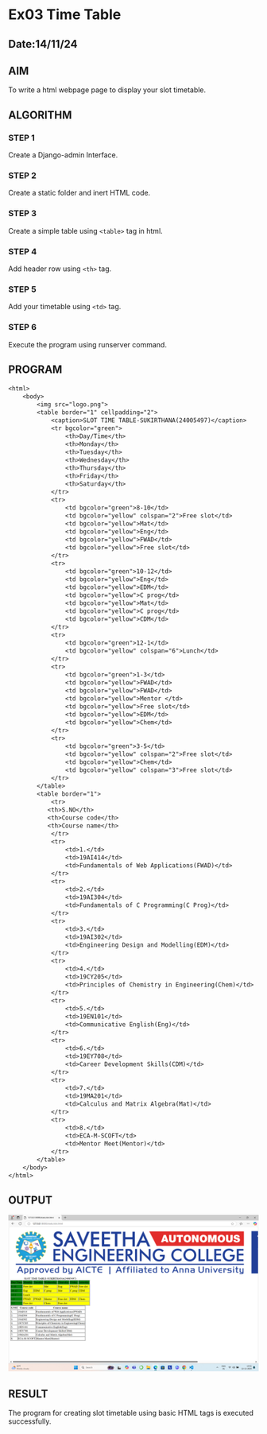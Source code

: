 # Ex03 Time Table
## Date:14/11/24

## AIM
To write a html webpage page to display your slot timetable.

## ALGORITHM
### STEP 1
Create a Django-admin Interface.

### STEP 2
Create a static folder and inert HTML code.

### STEP 3
Create a simple table using ```<table>``` tag in html.

### STEP 4
Add header row using ```<th>``` tag.

### STEP 5
Add your timetable using ```<td>``` tag.

### STEP 6
Execute the program using runserver command.

## PROGRAM
```
<html>
    <body>
        <img src="logo.png">
        <table border="1" cellpadding="2">
            <caption>SLOT TIME TABLE-SUKIRTHANA(24005497)</caption>
            <tr bgcolor="green">
                <th>Day/Time</th>
                <th>Monday</th>
                <th>Tuesday</th>
                <th>Wednesday</th>
                <th>Thursday</th>
                <th>Friday</th>
                <th>Saturday</th>
            </tr>
            <tr>
                <td bgcolor="green">8-10</td>
                <td bgcolor="yellow" colspan="2">Free slot</td>
                <td bgcolor="yellow">Mat</td>
                <td bgcolor="yellow">Eng</td>
                <td bgcolor="yellow">FWAD</td>
                <td bgcolor="yellow">Free slot</td>
            </tr>
            <tr>
                <td bgcolor="green">10-12</td>
                <td bgcolor="yellow">Eng</td>
                <td bgcolor="yellow">EDM</td>
                <td bgcolor="yellow">C prog</td>
                <td bgcolor="yellow">Mat</td>
                <td bgcolor="yellow">C prog</td>
                <td bgcolor="yellow">CDM</td>
            </tr>
            <tr>
                <td bgcolor="green">12-1</td>
                <td bgcolor="yellow" colspan="6">Lunch</td>
            </tr>
            <tr>
                <td bgcolor="green">1-3</td>
                <td bgcolor="yellow">FWAD</td>
                <td bgcolor="yellow">FWAD</td>
                <td bgcolor="yellow">Mentor </td>
                <td bgcolor="yellow">Free slot</td>
                <td bgcolor="yellow">EDM</td>
                <td bgcolor="yellow">Chem</td>
            </tr>
            <tr>
                <td bgcolor="green">3-5</td>
                <td bgcolor="yellow" colspan="2">Free slot</td>
                <td bgcolor="yellow">Chem</td>
                <td bgcolor="yellow" colspan="3">Free slot</td>
            </tr>
        </table>
        <table border="1">
            <tr>
           <th>S.NO</th>
           <th>Course code</th>
           <th>Course name</th>
            </tr>
            <tr>
                <td>1.</td>
                <td>19AI414</td>
                <td>Fundamentals of Web Applications(FWAD)</td>
            </tr>
            <tr>
                <td>2.</td>
                <td>19AI304</td>
                <td>Fundamentals of C Programming(C Prog)</td>
            </tr>
            <tr>
                <td>3.</td>
                <td>19AI302</td>
                <td>Engineering Design and Modelling(EDM)</td>
            </tr>
            <tr>
                <td>4.</td>
                <td>19CY205</td>
                <td>Principles of Chemistry in Engineering(Chem)</td>
            </tr>
            <tr>
                <td>5.</td>
                <td>19EN101</td>
                <td>Communicative English(Eng)</td>
            </tr>
            <tr>
                <td>6.</td>
                <td>19EY708</td>
                <td>Career Development Skills(CDM)</td>
            </tr>
            <tr>
                <td>7.</td>
                <td>19MA201</td>
                <td>Calculus and Matrix Algebra(Mat)</td>
            </tr>
            <tr>
                <td>8.</td>
                <td>ECA-M-SCOFT</td>
                <td>Mentor Meet(Mentor)</td>
            </tr>
        </table>
    </body>
</html>
```
## OUTPUT
![alt text](<Screenshot (16).png>)

## RESULT
The program for creating slot timetable using basic HTML tags is executed successfully.
